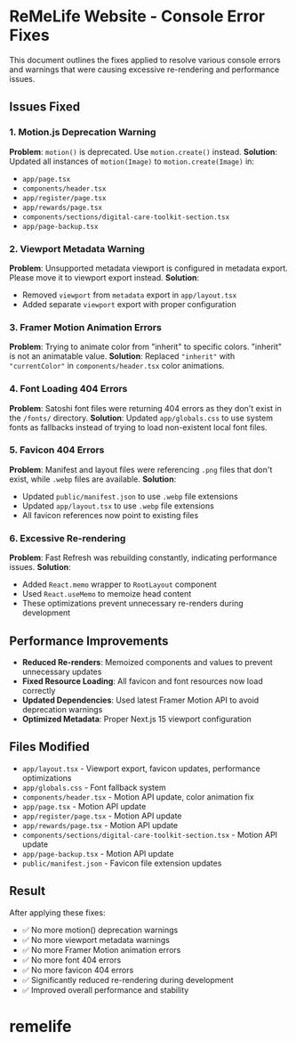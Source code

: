 # ReMeLife Website - Console Error Fixes

This document outlines the fixes applied to resolve various console errors and warnings that were causing excessive re-rendering and performance issues.

## Issues Fixed

### 1. Motion.js Deprecation Warning
**Problem**: `motion()` is deprecated. Use `motion.create()` instead.
**Solution**: Updated all instances of `motion(Image)` to `motion.create(Image)` in:
- `app/page.tsx`
- `components/header.tsx`
- `app/register/page.tsx`
- `app/rewards/page.tsx`
- `components/sections/digital-care-toolkit-section.tsx`
- `app/page-backup.tsx`

### 2. Viewport Metadata Warning
**Problem**: Unsupported metadata viewport is configured in metadata export. Please move it to viewport export instead.
**Solution**: 
- Removed `viewport` from `metadata` export in `app/layout.tsx`
- Added separate `viewport` export with proper configuration

### 3. Framer Motion Animation Errors
**Problem**: Trying to animate color from "inherit" to specific colors. "inherit" is not an animatable value.
**Solution**: Replaced `"inherit"` with `"currentColor"` in `components/header.tsx` color animations.

### 4. Font Loading 404 Errors
**Problem**: Satoshi font files were returning 404 errors as they don't exist in the `/fonts/` directory.
**Solution**: Updated `app/globals.css` to use system fonts as fallbacks instead of trying to load non-existent local font files.

### 5. Favicon 404 Errors
**Problem**: Manifest and layout files were referencing `.png` files that don't exist, while `.webp` files are available.
**Solution**: 
- Updated `public/manifest.json` to use `.webp` file extensions
- Updated `app/layout.tsx` to use `.webp` file extensions
- All favicon references now point to existing files

### 6. Excessive Re-rendering
**Problem**: Fast Refresh was rebuilding constantly, indicating performance issues.
**Solution**: 
- Added `React.memo` wrapper to `RootLayout` component
- Used `React.useMemo` to memoize head content
- These optimizations prevent unnecessary re-renders during development

## Performance Improvements

- **Reduced Re-renders**: Memoized components and values to prevent unnecessary updates
- **Fixed Resource Loading**: All favicon and font resources now load correctly
- **Updated Dependencies**: Used latest Framer Motion API to avoid deprecation warnings
- **Optimized Metadata**: Proper Next.js 15 viewport configuration

## Files Modified

- `app/layout.tsx` - Viewport export, favicon updates, performance optimizations
- `app/globals.css` - Font fallback system
- `components/header.tsx` - Motion API update, color animation fix
- `app/page.tsx` - Motion API update
- `app/register/page.tsx` - Motion API update
- `app/rewards/page.tsx` - Motion API update
- `components/sections/digital-care-toolkit-section.tsx` - Motion API update
- `app/page-backup.tsx` - Motion API update
- `public/manifest.json` - Favicon file extension updates

## Result

After applying these fixes:
- ✅ No more motion() deprecation warnings
- ✅ No more viewport metadata warnings
- ✅ No more Framer Motion animation errors
- ✅ No more font 404 errors
- ✅ No more favicon 404 errors
- ✅ Significantly reduced re-rendering during development
- ✅ Improved overall performance and stability
# remelife
